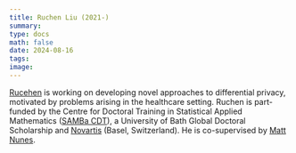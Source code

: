 ```yaml
---
title: Ruchen Liu (2021-)
summary:
type: docs
math: false
date: 2024-08-16
tags:
image:
---
```


[Rucehen](https://people.bath.ac.uk/jsi24/) is working on developing novel approaches to differential privacy, motivated by problems arising in the healthcare setting. Ruchen is part-funded by the Centre for Doctoral Training in Statistical Applied Mathematics ([SAMBa CDT](https://samba.ac.uk/)), a University of Bath Global Doctoral Scholarship and [Novartis](https://www.novartis.com/) (Basel, Switzerland). He is co-supervised by [Matt Nunes](https://people.bath.ac.uk/man54/homepage.html).